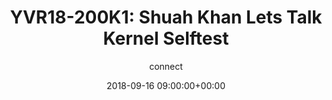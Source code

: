 ---
amazon_s3_presentation_url: None
amazon_s3_video_url: None
author: connect
categories:
- yvr18
comments: true
date: '2018-09-16 09:00:00+00:00'
image:
  featured: true
  file_name: YVR18-200K1.png
  path: /assets/images/featured-images/YVR18-200K1.png
layout: resource-post
session_id: YVR18-200K1
session_track: Keynote, Linux Kernel, Kernel Validation
slideshare_presentation_url: None
speakers:
- biography: '""'
  company: Samsung OSG
  job-title: Sr. Linux Kernel Engineer
  name: Shuah Khan
  speaker-image: ShuahKhan.gif
title: 'YVR18-200K1: Shuah Khan Lets Talk Kernel Selftest'
youtube_video_url: None
tag: session
---